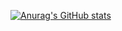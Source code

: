 [![Anurag's GitHub stats](https://github-readme-stats.vercel.app/api?username=dotmyrame)](https://github.com/anuraghazra/github-readme-stats)
